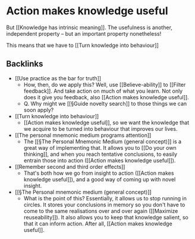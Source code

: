 # Action makes knowledge useful
But [[Knowledge has intrinsic meaning]]. The usefulness is another, independent property – but an important property nonetheless!

This means that we have to [[Turn knowledge into behaviour]]

## Backlinks
* [[Use practice as the bar for truth]]
	* How, then, do we apply this? Well, use [[Believe-ability]] to [[Filter feedback]]. And take action on much of what you learn. Not only does it give you feedback, also [[Action makes knowledge useful]]. 
	* Q. Why might we [[§Guide novelty search]] to those things we can soon apply?
* [[Turn knowledge into behaviour]]
	* [[Action makes knowledge useful]], so we want the knowledge that we acquire to be turned into behaviour that improves our lives.
* [[The personal mnemonic medium programs attention]]
	* The [[§The Personal Mnemonic Medium (general concept)]] is a great way of implementing that. It allows you to [[Do your own thinking]], and when you reach tentative conclusions, to easily entrain those into action ([[Action makes knowledge useful]]).
* [[Remember second and third order effects]]
	* That's both how we go from insight to action ([[Action makes knowledge useful]]), and a good way of coming up with novel insight.
* [[§The Personal mnemonic medium (general concept)]]
	* What is the point of this? Essentially, it allows us to stop running in circles. It stores your conclusions in memory so you don't have to come to the same realisations over and over again ([[Maximize reuseability]]). It also allows you to keep that knowledge salient, so that it can inform action. After all, [[Action makes knowledge useful]].

<!-- #Life -->

<!-- {BearID:99969DCA-D8C5-4284-A6E7-D8A319C83518-15756-000013032D8770CF} -->
